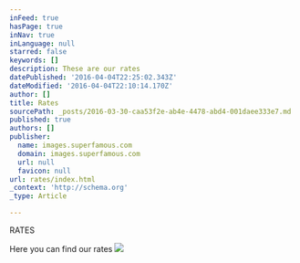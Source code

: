 ```yaml
---
inFeed: true
hasPage: true
inNav: true
inLanguage: null
starred: false
keywords: []
description: These are our rates
datePublished: '2016-04-04T22:25:02.343Z'
dateModified: '2016-04-04T22:10:14.170Z'
author: []
title: Rates
sourcePath: _posts/2016-03-30-caa53f2e-ab4e-4478-abd4-001daee333e7.md
published: true
authors: []
publisher:
  name: images.superfamous.com
  domain: images.superfamous.com
  url: null
  favicon: null
url: rates/index.html
_context: 'http://schema.org'
_type: Article

---
```

RATES

Here you can find our rates
![](https://the-grid-user-content.s3-us-west-2.amazonaws.com/260a75f5-8de1-4f75-a028-84f6274fc923.jpg)